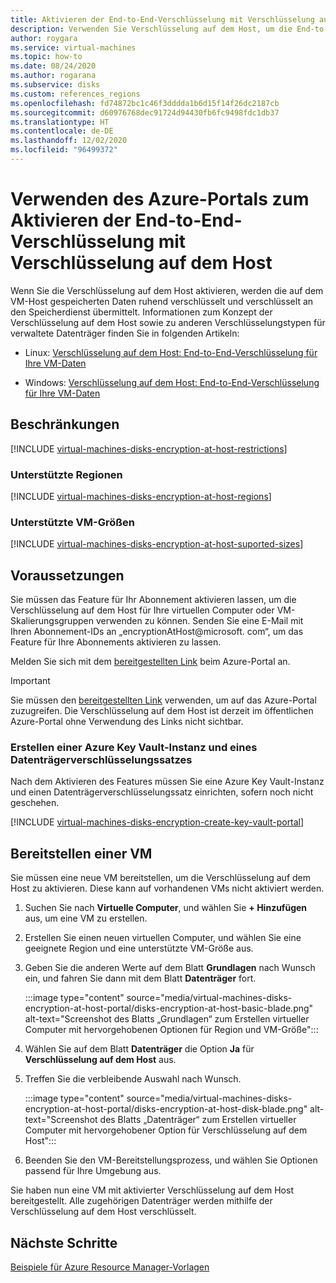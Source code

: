 ```yaml
---
title: Aktivieren der End-to-End-Verschlüsselung mit Verschlüsselung auf dem Host – Azure-Portal – verwaltete Datenträger
description: Verwenden Sie Verschlüsselung auf dem Host, um die End-to-End-Verschlüsselung auf Ihren von Azure verwalteten Datenträgern zu aktivieren – Azure-Portal.
author: roygara
ms.service: virtual-machines
ms.topic: how-to
ms.date: 08/24/2020
ms.author: rogarana
ms.subservice: disks
ms.custom: references_regions
ms.openlocfilehash: fd74872bc1c46f3dddda1b6d15f14f26dc2187cb
ms.sourcegitcommit: d60976768dec91724d94430fb6fc9498fdc1db37
ms.translationtype: HT
ms.contentlocale: de-DE
ms.lasthandoff: 12/02/2020
ms.locfileid: "96499372"
---
```

# <a name="use-the-azure-portal-to-enable-end-to-end-encryption-using-encryption-at-host"></a>Verwenden des Azure-Portals zum Aktivieren der End-to-End-Verschlüsselung mit Verschlüsselung auf dem Host

Wenn Sie die Verschlüsselung auf dem Host aktivieren, werden die auf dem VM-Host gespeicherten Daten ruhend verschlüsselt und verschlüsselt an den Speicherdienst übermittelt. Informationen zum Konzept der Verschlüsselung auf dem Host sowie zu anderen Verschlüsselungstypen für verwaltete Datenträger finden Sie in folgenden Artikeln:

* Linux: [Verschlüsselung auf dem Host: End-to-End-Verschlüsselung für Ihre VM-Daten](./disk-encryption.md#encryption-at-host---end-to-end-encryption-for-your-vm-data)

* Windows: [Verschlüsselung auf dem Host: End-to-End-Verschlüsselung für Ihre VM-Daten](./disk-encryption.md#encryption-at-host---end-to-end-encryption-for-your-vm-data)

## <a name="restrictions"></a>Beschränkungen

[!INCLUDE [virtual-machines-disks-encryption-at-host-restrictions](../../includes/virtual-machines-disks-encryption-at-host-restrictions.md)]

### <a name="supported-regions"></a>Unterstützte Regionen

[!INCLUDE [virtual-machines-disks-encryption-at-host-regions](../../includes/virtual-machines-disks-encryption-at-host-regions.md)]

### <a name="supported-vm-sizes"></a>Unterstützte VM-Größen

[!INCLUDE [virtual-machines-disks-encryption-at-host-suported-sizes](../../includes/virtual-machines-disks-encryption-at-host-suported-sizes.md)]

## <a name="prerequisites"></a>Voraussetzungen

Sie müssen das Feature für Ihr Abonnement aktivieren lassen, um die Verschlüsselung auf dem Host für Ihre virtuellen Computer oder VM-Skalierungsgruppen verwenden zu können. Senden Sie eine E-Mail mit Ihren Abonnement-IDs an „encryptionAtHost@microsoft. com“, um das Feature für Ihre Abonnements aktivieren zu lassen.

Melden Sie sich mit dem [bereitgestellten Link](https://aka.ms/diskencryptionupdates) beim Azure-Portal an.

> [!IMPORTANT]
> Sie müssen den [bereitgestellten Link](https://aka.ms/diskencryptionupdates) verwenden, um auf das Azure-Portal zuzugreifen. Die Verschlüsselung auf dem Host ist derzeit im öffentlichen Azure-Portal ohne Verwendung des Links nicht sichtbar.

### <a name="create-an-azure-key-vault-and-disk-encryption-set"></a>Erstellen einer Azure Key Vault-Instanz und eines Datenträgerverschlüsselungssatzes

Nach dem Aktivieren des Features müssen Sie eine Azure Key Vault-Instanz und einen Datenträgerverschlüsselungssatz einrichten, sofern noch nicht geschehen.

[!INCLUDE [virtual-machines-disks-encryption-create-key-vault-portal](../../includes/virtual-machines-disks-encryption-create-key-vault-portal.md)]

## <a name="deploy-a-vm"></a>Bereitstellen einer VM

Sie müssen eine neue VM bereitstellen, um die Verschlüsselung auf dem Host zu aktivieren. Diese kann auf vorhandenen VMs nicht aktiviert werden.

1. Suchen Sie nach **Virtuelle Computer**, und wählen Sie **+ Hinzufügen** aus, um eine VM zu erstellen.
1. Erstellen Sie einen neuen virtuellen Computer, und wählen Sie eine geeignete Region und eine unterstützte VM-Größe aus.
1. Geben Sie die anderen Werte auf dem Blatt **Grundlagen** nach Wunsch ein, und fahren Sie dann mit dem Blatt **Datenträger** fort.

    :::image type="content" source="media/virtual-machines-disks-encryption-at-host-portal/disks-encryption-at-host-basic-blade.png" alt-text="Screenshot des Blatts „Grundlagen“ zum Erstellen virtueller Computer mit hervorgehobenen Optionen für Region und VM-Größe":::

1. Wählen Sie auf dem Blatt **Datenträger** die Option **Ja** für **Verschlüsselung auf dem Host** aus.
1. Treffen Sie die verbleibende Auswahl nach Wunsch.

    :::image type="content" source="media/virtual-machines-disks-encryption-at-host-portal/disks-encryption-at-host-disk-blade.png" alt-text="Screenshot des Blatts „Datenträger“ zum Erstellen virtueller Computer mit hervorgehobener Option für Verschlüsselung auf dem Host":::

1. Beenden Sie den VM-Bereitstellungsprozess, und wählen Sie Optionen passend für Ihre Umgebung aus.

Sie haben nun eine VM mit aktivierter Verschlüsselung auf dem Host bereitgestellt. Alle zugehörigen Datenträger werden mithilfe der Verschlüsselung auf dem Host verschlüsselt.

## <a name="next-steps"></a>Nächste Schritte

[Beispiele für Azure Resource Manager-Vorlagen](https://github.com/Azure-Samples/managed-disks-powershell-getting-started/tree/master/EncryptionAtHost)